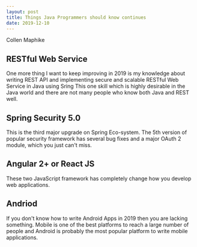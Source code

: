 ```yaml
---
layout: post
title: Things Java Programmers should know continues
date: 2019-12-10
---
```


Collen Maphike

## RESTful Web Service

One more thing I want to keep improving in 2019 is my knowledge about writing REST API and implementing secure and scalable RESTful Web Service in Java using Sring
This one skill which is highly desirable in the Java world and there are not many people who know both Java and REST well.

## Spring Security 5.0

This is the third major upgrade on Spring Eco-system. The 5th version of popular security framework has several bug fixes and a major OAuth 2 module, which you just can't miss.
 
## Angular 2+ or React JS

These two JavaScript framework has completely change how you develop web applications.

## Andriod

If you don't know how to write Android Apps in 2019 then you are lacking something. Mobile is one of the best platforms to reach a large number of people and Android is probably the most popular platform to write mobile applications.